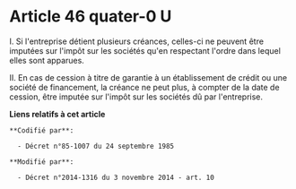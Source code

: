 # Article 46 quater-0 U

I. Si l'entreprise détient plusieurs créances, celles-ci ne peuvent être imputées sur l'impôt sur les sociétés qu'en
respectant l'ordre dans lequel elles sont apparues. 

II. En cas de cession à titre de garantie à un  établissement de crédit ou une société de financement, la créance ne peut
plus, à compter de la date de cession, être imputée sur l'impôt sur les sociétés dû par l'entreprise.

**Liens relatifs à cet article**

	**Codifié par**:

	  - Décret n°85-1007 du 24 septembre 1985

	**Modifié par**:

	  - Décret n°2014-1316 du 3 novembre 2014 - art. 10
